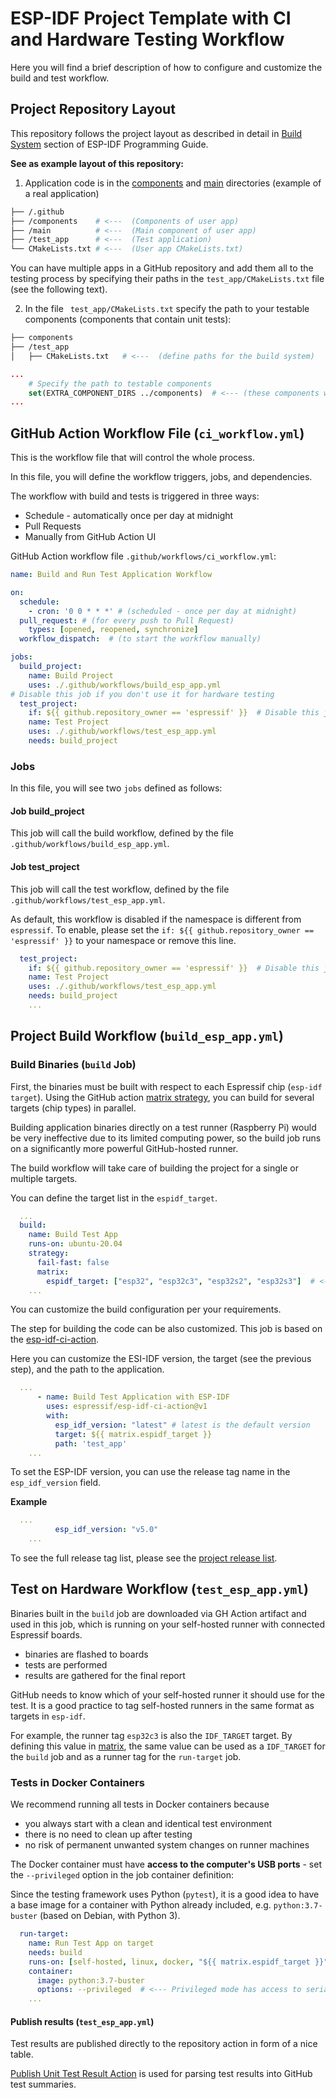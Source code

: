 # ESP-IDF Project Template with CI and Hardware Testing Workflow

Here you will find a brief description of how to configure and customize the build and test workflow.

## Project Repository Layout

This repository follows the project layout as described in detail in [Build System](https://docs.espressif.com/projects/esp-idf/en/latest/esp32/api-guides/build-system.html) section of ESP-IDF Programming Guide.

**See as example layout of this repository:**

1. Application code is in the [components](../components/) and [main](../main) directories (example of a real application)

```sh
├── /.github
├── /components    # <---  (Components of user app)
├── /main          # <---  (Main component of user app)
├── /test_app      # <---  (Test application)
└── CMakeLists.txt # <---  (User app CMakeLists.txt)
```

You can have multiple apps in a GitHub repository and add them all to the testing process by specifying their paths in the `test_app/CMakeLists.txt` file (see the following text).

2. In the file ` test_app/CMakeLists.txt` specify the path to your testable components (components that contain unit tests):

```sh
├── components
├── /test_app
│   ├── CMakeLists.txt   # <---  (define paths for the build system)

```

```cmake
...
    # Specify the path to testable components
    set(EXTRA_COMPONENT_DIRS ../components)  # <--- (these components will be built and tested)
...
```

## GitHub Action Workflow File (`ci_workflow.yml`)

This is the workflow file that will control the whole process.

In this file, you will define the workflow triggers, jobs, and dependencies.

The workflow with build and tests is triggered in three ways:

- Schedule - automatically once per day at midnight
- Pull Requests
- Manually from GitHub Action UI

GitHub Action workflow file `.github/workflows/ci_workflow.yml`:

```yml
name: Build and Run Test Application Workflow

on:
  schedule:
    - cron: '0 0 * * *' # (scheduled - once per day at midnight)
  pull_request: # (for every push to Pull Request)
    types: [opened, reopened, synchronize]
  workflow_dispatch:  # (to start the workflow manually)

jobs:
  build_project:
    name: Build Project
    uses: ./.github/workflows/build_esp_app.yml
# Disable this job if you don't use it for hardware testing
  test_project:
    if: ${{ github.repository_owner == 'espressif' }}  # Disable this job as default except if the repo is owned by Espressif
    name: Test Project
    uses: ./.github/workflows/test_esp_app.yml
    needs: build_project
```

### Jobs

In this file, you will see two `jobs` defined as follows:

#### Job build_project

This job will call the build workflow, defined by the file `.github/workflows/build_esp_app.yml`.

#### Job test_project

This job will call the test workflow, defined by the file `.github/workflows/test_esp_app.yml`.

As default, this workflow is disabled if the namespace is different from `espressif`. To enable, please set the `if: ${{ github.repository_owner == 'espressif' }}` to your namespace or remove this line.

```yml
  test_project:
    if: ${{ github.repository_owner == 'espressif' }}  # Disable this job as default except if the repo is owned by Espressif
    name: Test Project
    uses: ./.github/workflows/test_esp_app.yml
    needs: build_project
    ...
```

## Project Build Workflow (`build_esp_app.yml`)

### Build Binaries (`build` Job)

First, the binaries must be built with respect to each Espressif chip (`esp-idf target`). Using the GitHub action [matrix strategy](https://docs.github.com/en/actions/using-jobs/using-a-matrix-for-your-jobs), you can build for several targets (chip types) in parallel.

Building application binaries directly on a test runner (Raspberry Pi) would be very ineffective due to its limited computing power, so the build job runs on a significantly more powerful GitHub-hosted runner.

The build workflow will take care of building the project for a single or multiple targets.

You can define the target list in the `espidf_target`.

```yml
  ...
  build:
    name: Build Test App
    runs-on: ubuntu-20.04
    strategy:
      fail-fast: false
      matrix:
        espidf_target: ["esp32", "esp32c3", "esp32s2", "esp32s3"]  # <--- Specify a list of Espressif chips connected to your runner
    ...
```

You can customize the build configuration per your requirements.

The step for building the code can be also customized. This job is based on the [esp-idf-ci-action](https://github.com/espressif/esp-idf-ci-action).

Here you can customize the ESI-IDF version, the target (see the previous step), and the path to the application.

```yml
  ...
      - name: Build Test Application with ESP-IDF
        uses: espressif/esp-idf-ci-action@v1
        with:
          esp_idf_version: "latest" # latest is the default version
          target: ${{ matrix.espidf_target }}
          path: 'test_app'
    ...
```

To set the ESP-IDF version, you can use the release tag name in the `esp_idf_version` field.

**Example**

```yml
  ...
          esp_idf_version: "v5.0"
    ...
```

To see the full release tag list, please see the [project release list](https://github.com/espressif/esp-idf/tags).

## Test on Hardware Workflow (`test_esp_app.yml`)

Binaries built in the `build` job are downloaded via GH Action artifact and used in this job,
which is running on your self-hosted runner with connected Espressif boards.

- binaries are flashed to boards
- tests are performed
- results are gathered for the final report

GitHub needs to know which of your self-hosted runner it should use for the test. It is a good practice to tag self-hosted runners in the same format as targets in `esp-idf`.

For example, the runner tag `esp32c3` is also the `IDF_TARGET` target. By defining this value in [matrix](https://docs.github.com/en/actions/using-jobs/using-a-matrix-for-your-jobs), the same value can be used as a `IDF_TARGET` for the `build` job and as a runner tag for the `run-target` job.

### Tests in Docker Containers

We recommend running all tests in Docker containers because

- you always start with a clean and identical test environment
- there is no need to clean up after testing
- no risk of permanent unwanted system changes on runner machines

The Docker container must have **access to the computer's USB ports** - set the `--privileged` option in the job container definition:

Since the testing framework uses Python (`pytest`), it is a good idea to have a base image for a container with Python already included, e.g. `python:3.7-buster` (based on Debian, with Python 3).

```yml
  run-target:
    name: Run Test App on target
    needs: build
    runs-on: [self-hosted, linux, docker, "${{ matrix.espidf_target }}"]
    container:
      image: python:3.7-buster
      options: --privileged  # <--- Privileged mode has access to serial ports
    ...
```

#### Publish results (`test_esp_app.yml`)

Test results are published directly to the repository action in form of a nice table.

[Publish Unit Test Result Action](https://github.com/EnricoMi/publish-unit-test-result-action) is used for parsing test results into GitHub test summaries.
